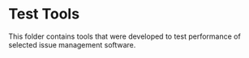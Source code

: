 # Test Tools
This folder contains tools that were developed to test performance of selected issue management software.